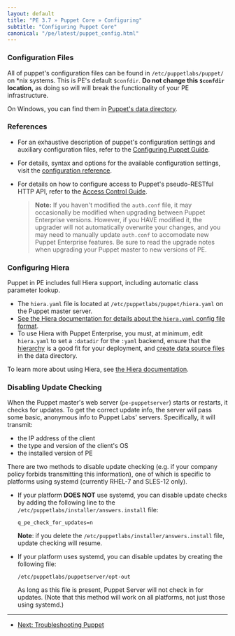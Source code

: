 ```yaml
---
layout: default
title: "PE 3.7 » Puppet Core » Configuring"
subtitle: "Configuring Puppet Core"
canonical: "/pe/latest/puppet_config.html"
---
```


### Configuration Files

All of puppet's configuration files can be found in `/etc/puppetlabs/puppet/` on *nix systems. This is PE's default `$confdir`. **Do not change this `$confdir` location,** as doing so will will break the functionality of your PE infrastructure. 

On Windows, you can find them in [Puppet's data directory](/guides/install_puppet/install_windows.html#data-directory).

### References

- For an exhaustive description of puppet's configuration settings and auxiliary configuration files, refer to the [Configuring Puppet Guide](/guides/configuring.html).
- For details, syntax and options for the available configuration settings, visit the [configuration reference](/references/3.7.latest/configuration.html).
- For details on how to configure access to Puppet's pseudo-RESTful HTTP API, refer to the [Access Control Guide](/guides/rest_auth_conf.html).

    > **Note:** If you haven't modified the `auth.conf` file, it may occasionally be modified when upgrading between Puppet Enterprise versions. However, if you HAVE modified it, the upgrader will not automatically overwrite your changes, and you may need to manually update `auth.conf` to accomodate new Puppet Enterprise features. Be sure to read the upgrade notes when upgrading your Puppet master to new versions of PE.

### Configuring Hiera

Puppet in PE includes full Hiera support, including automatic class parameter lookup.

* The `hiera.yaml` file is located at `/etc/puppetlabs/puppet/hiera.yaml` on the Puppet master server.
* [See the Hiera documentation for details about the `hiera.yaml` config file format](/hiera/1/configuring.html).
* To use Hiera with Puppet Enterprise, you must, at minimum, edit `hiera.yaml` to set a `:datadir` for the `:yaml` backend, ensure that the [hierarchy](/hiera/1/hierarchy.html) is a good fit for your deployment, and [create data source files](/hiera/1/data_sources.html) in the data directory.

To learn more about using Hiera, see [the Hiera documentation](/hiera/1).

### Disabling Update Checking

When the Puppet master's web server (`pe-puppetserver`) starts or restarts, it checks for updates. To get the correct update info, the server will pass some basic, anonymous info to Puppet Labs' servers. Specifically, it will transmit:

* the IP address of the client
* the type and version of the client's OS
* the installed version of PE

There are two methods to disable update checking (e.g. if your company policy forbids transmitting this information), one of which is specific to platforms using systemd (currently RHEL-7 and SLES-12 only).

* If your platform **DOES NOT** use systemd, you can disable update checks by adding the following line to the `/etc/puppetlabs/installer/answers.install` file:

    `q_pe_check_for_updates=n`

   **Note**: if you delete the `/etc/puppetlabs/installer/answers.install` file, update checking will resume.

* If your platform uses systemd, you can disable updates by creating the following file:

    `/etc/puppetlabs/puppetserver/opt-out`
    
  As long as this file is present, Puppet Server will not check in for updates. (Note that this method will work on all platforms, not just those using systemd.)


* * *

- [Next: Troubleshooting Puppet](./trouble_puppet.html)



